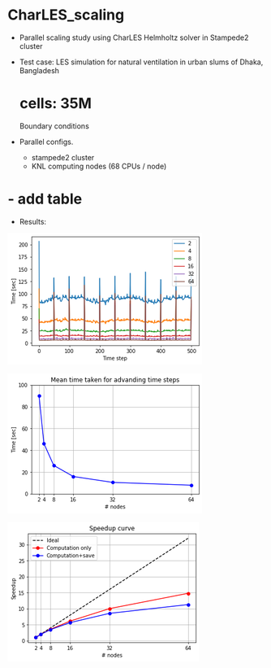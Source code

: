 # CharLES_scaling
- Parallel scaling study using 
  CharLES Helmholtz solver in Stampede2 cluster
  
- Test case:
  LES simulation for natural ventilation in urban slums of Dhaka, Bangladesh
    # cells: 35M
    Boundary conditions

- Parallel configs.
    - stampede2 cluster
    - KNL computing nodes (68 CPUs / node)
#    - add table 

- Results:

![time each step](results/time_per_step.png)


![mean time](results/mean_time_per_step.png)


![Speedup Curve](results/speedup_curve.png)


